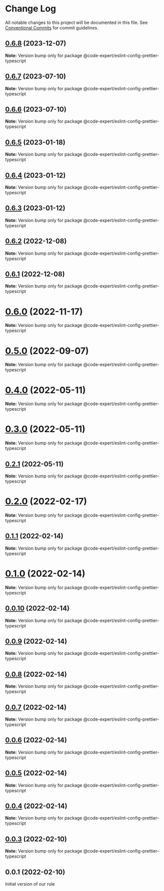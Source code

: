 # Change Log

All notable changes to this project will be documented in this file.
See [Conventional Commits](https://conventionalcommits.org) for commit guidelines.

## [0.6.8](https://github.com/CodeExpertETH/econfigs/compare/@code-expert/eslint-config-prettier-typescript@0.6.7...@code-expert/eslint-config-prettier-typescript@0.6.8) (2023-12-07)

**Note:** Version bump only for package @code-expert/eslint-config-prettier-typescript

## [0.6.7](https://github.com/CodeExpertETH/econfigs/compare/@code-expert/eslint-config-prettier-typescript@0.6.5...@code-expert/eslint-config-prettier-typescript@0.6.7) (2023-07-10)

**Note:** Version bump only for package @code-expert/eslint-config-prettier-typescript

## [0.6.6](https://github.com/CodeExpertETH/econfigs/compare/@code-expert/eslint-config-prettier-typescript@0.6.5...@code-expert/eslint-config-prettier-typescript@0.6.6) (2023-07-10)

**Note:** Version bump only for package @code-expert/eslint-config-prettier-typescript

## [0.6.5](https://github.com/CodeExpertETH/econfigs/compare/@code-expert/eslint-config-prettier-typescript@0.6.4...@code-expert/eslint-config-prettier-typescript@0.6.5) (2023-01-18)

**Note:** Version bump only for package @code-expert/eslint-config-prettier-typescript

## [0.6.4](https://github.com/CodeExpertETH/econfigs/compare/@code-expert/eslint-config-prettier-typescript@0.6.3...@code-expert/eslint-config-prettier-typescript@0.6.4) (2023-01-12)

**Note:** Version bump only for package @code-expert/eslint-config-prettier-typescript

## [0.6.3](https://github.com/CodeExpertETH/econfigs/compare/@code-expert/eslint-config-prettier-typescript@0.6.2...@code-expert/eslint-config-prettier-typescript@0.6.3) (2023-01-12)

**Note:** Version bump only for package @code-expert/eslint-config-prettier-typescript

## [0.6.2](https://github.com/CodeExpertETH/econfigs/compare/@code-expert/eslint-config-prettier-typescript@0.6.1...@code-expert/eslint-config-prettier-typescript@0.6.2) (2022-12-08)

**Note:** Version bump only for package @code-expert/eslint-config-prettier-typescript

## [0.6.1](https://github.com/CodeExpertETH/econfigs/compare/@code-expert/eslint-config-prettier-typescript@0.6.0...@code-expert/eslint-config-prettier-typescript@0.6.1) (2022-12-08)

**Note:** Version bump only for package @code-expert/eslint-config-prettier-typescript

# [0.6.0](https://github.com/CodeExpertETH/econfigs/compare/@code-expert/eslint-config-prettier-typescript@0.5.0...@code-expert/eslint-config-prettier-typescript@0.6.0) (2022-11-17)

**Note:** Version bump only for package @code-expert/eslint-config-prettier-typescript

# [0.5.0](https://github.com/CodeExpertETH/econfigs/compare/@code-expert/eslint-config-prettier-typescript@0.4.0...@code-expert/eslint-config-prettier-typescript@0.5.0) (2022-09-07)

**Note:** Version bump only for package @code-expert/eslint-config-prettier-typescript

# [0.4.0](https://github.com/CodeExpertETH/econfigs/compare/@code-expert/eslint-config-prettier-typescript@0.3.0...@code-expert/eslint-config-prettier-typescript@0.4.0) (2022-05-11)

**Note:** Version bump only for package @code-expert/eslint-config-prettier-typescript

# [0.3.0](https://github.com/CodeExpertETH/econfigs/compare/@code-expert/eslint-config-prettier-typescript@0.2.0...@code-expert/eslint-config-prettier-typescript@0.3.0) (2022-05-11)

**Note:** Version bump only for package @code-expert/eslint-config-prettier-typescript

## [0.2.1](https://github.com/CodeExpertETH/econfigs/compare/@code-expert/eslint-config-prettier-typescript@0.2.0...@code-expert/eslint-config-prettier-typescript@0.2.1) (2022-05-11)

**Note:** Version bump only for package @code-expert/eslint-config-prettier-typescript

# [0.2.0](https://github.com/CodeExpertETH/econfigs/compare/@code-expert/eslint-config-prettier-typescript@0.1.1...@code-expert/eslint-config-prettier-typescript@0.2.0) (2022-02-17)

**Note:** Version bump only for package @code-expert/eslint-config-prettier-typescript

## [0.1.1](https://github.com/CodeExpertETH/configs/compare/@code-expert/eslint-config-prettier-typescript@0.1.0...@code-expert/eslint-config-prettier-typescript@0.1.1) (2022-02-14)

**Note:** Version bump only for package @code-expert/eslint-config-prettier-typescript

# [0.1.0](https://github.com/CodeExpertETH/configs/compare/@code-expert/eslint-config-prettier-typescript@0.0.10...@code-expert/eslint-config-prettier-typescript@0.1.0) (2022-02-14)

**Note:** Version bump only for package @code-expert/eslint-config-prettier-typescript

## [0.0.10](https://github.com/CodeExpertETH/configs/compare/@code-expert/eslint-config-prettier-typescript@0.0.9...@code-expert/eslint-config-prettier-typescript@0.0.10) (2022-02-14)

**Note:** Version bump only for package @code-expert/eslint-config-prettier-typescript

## [0.0.9](https://github.com/CodeExpertETH/configs/compare/@code-expert/eslint-config-prettier-typescript@0.0.8...@code-expert/eslint-config-prettier-typescript@0.0.9) (2022-02-14)

**Note:** Version bump only for package @code-expert/eslint-config-prettier-typescript

## [0.0.8](https://github.com/CodeExpertETH/configs/compare/@code-expert/eslint-config-prettier-typescript@0.0.7...@code-expert/eslint-config-prettier-typescript@0.0.8) (2022-02-14)

**Note:** Version bump only for package @code-expert/eslint-config-prettier-typescript

## [0.0.7](https://github.com/CodeExpertETH/configs/compare/@code-expert/eslint-config-prettier-typescript@0.0.6...@code-expert/eslint-config-prettier-typescript@0.0.7) (2022-02-14)

**Note:** Version bump only for package @code-expert/eslint-config-prettier-typescript

## [0.0.6](https://github.com/CodeExpertETH/configs/compare/@code-expert/eslint-config-prettier-typescript@0.0.5...@code-expert/eslint-config-prettier-typescript@0.0.6) (2022-02-14)

**Note:** Version bump only for package @code-expert/eslint-config-prettier-typescript

## [0.0.5](https://github.com/CodeExpertETH/configs/compare/@code-expert/eslint-config-prettier-typescript@0.0.4...@code-expert/eslint-config-prettier-typescript@0.0.5) (2022-02-14)

**Note:** Version bump only for package @code-expert/eslint-config-prettier-typescript

## [0.0.4](https://github.com/CodeExpertETH/configs/compare/@code-expert/eslint-config-prettier-typescript@0.0.3...@code-expert/eslint-config-prettier-typescript@0.0.4) (2022-02-14)

**Note:** Version bump only for package @code-expert/eslint-config-prettier-typescript

## [0.0.3](https://github.com/CodeExpertETH/configs/compare/@code-expert/eslint-config-prettier-typescript@0.0.2...@code-expert/eslint-config-prettier-typescript@0.0.3) (2022-02-10)

**Note:** Version bump only for package @code-expert/eslint-config-prettier-typescript

## 0.0.1 (2022-02-10)

Initial version of our rule
